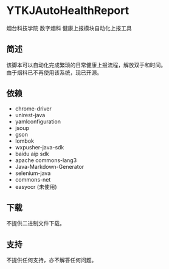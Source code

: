# YTKJAutoHealthReport

烟台科技学院 数字烟科 健康上报模块自动化上报工具

## 简述

该脚本可以自动化完成繁琐的日常健康上报流程，解放双手和时间。  
由于烟科已不再使用该系统，现已开源。

## 依赖

* chrome-driver
* unirest-java
* yamlconfiguration
* jsoup
* gson
* lombok
* wxpusher-java-sdk
* baidu aip sdk
* apache commons-lang3
* Java-Markdown-Generator
* selenium-java
* commons-net
* easyocr (未使用)

## 下载

不提供二进制文件下载。

## 支持

不提供任何支持，亦不解答任何问题。